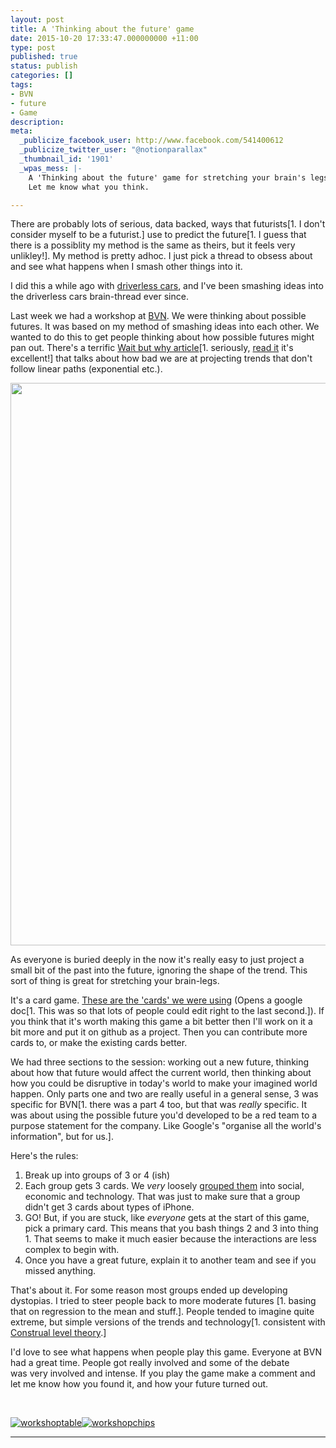```yaml
---
layout: post
title: A 'Thinking about the future' game
date: 2015-10-20 17:33:47.000000000 +11:00
type: post
published: true
status: publish
categories: []
tags:
- BVN
- future
- Game
description:
meta:
  _publicize_facebook_user: http://www.facebook.com/541400612
  _publicize_twitter_user: "@notionparallax"
  _thumbnail_id: '1901'
  _wpas_mess: |-
    A 'Thinking about the future' game for stretching your brain's legs.
    Let me know what you think.

---
```

<p>There are probably lots of serious, data backed, ways that futurists[1. I don't consider myself to be a futurist.] use to predict the future[1. I guess that there is a possiblity my method is the same as theirs, but it feels very unlikley!]. My method is pretty adhoc. I just pick a thread to obsess about and see what happens when I smash other things into it.</p>
<p>I did this a while ago with <a href="http://notionparallax.co.uk/?p=1419">driverless cars</a>, and I've been smashing ideas into the driverless cars brain-thread ever since.</p>
<p>Last week we had a workshop at <a href="http://www.bvn.com.au">BVN</a>. We were thinking about possible futures. It was based on my method of smashing ideas into each other. We wanted to do this to get people thinking about how possible futures might pan out. There's a terrific <a href="http://waitbutwhy.com/2015/01/artificial-intelligence-revolution-1.html">Wait but why article</a>[1. seriously, <a href="http://waitbutwhy.com/2015/01/artificial-intelligence-revolution-1.html">read it</a> it's excellent!] that talks about how bad we are at projecting trends that don't follow linear paths (exponential etc.).</p>
<p><img class="aligncenter" src="{{ site.baseurl }}/assets/Edge1.png" alt="" width="1265" height="900" /></p>
<p>As everyone is buried deeply in the now it's really easy to just project a small bit of the past into the future, ignoring the shape of the trend. This sort of thing is great for stretching your brain-legs.</p>
<p>It's a card game. <a href="https://docs.google.com/document/d/1muWA3gFVp3gyvUYHLsppSZl0DiJIvPdj4He1NB3ydcM/edit?usp=sharing">These are the 'cards' we were using</a> (Opens a google doc[1. This was so that lots of people could edit right to the last second.]). If you think that it's worth making this game a bit better then I'll work on it a bit more and put it on github as a project. Then you can contribute more cards to, or make the existing cards better.</p>
<p><!--more--></p>
<p>We had three sections to the session: working out a new future, thinking about how that future would affect the current world, then thinking about how you could be disruptive in today's world to make your imagined world happen. Only parts one and two are really useful in a general sense, 3 was specific for BVN[1. there was a part 4 too, but that was <em>really</em> specific. It was about using the possible future you'd developed to be a red team to a purpose statement for the company. Like Google's "organise all the world's information", but for us.].</p>
<p>Here's the rules:</p>
<ol>
<li>Break up into groups of 3 or 4 (ish)</li>
<li>Each group gets 3 cards. We <em>very</em> loosely <a title="the groupings" href="https://docs.google.com/spreadsheets/d/1-zBQ9adH4jNKeUtufY6mtwcCztbJ90PEdVsjcpMvz2Q/edit#gid=0">grouped them</a> into social, economic and technology. That was just to make sure that a group didn't get 3 cards about types of iPhone.</li>
<li>GO! But, if you are stuck, like <em>everyone</em> gets at the start of this game, pick a primary card. This means that you bash things 2 and 3 into thing 1. That seems to make it much easier because the interactions are less complex to begin with.</li>
<li>Once you have a great future, explain it to another team and see if you missed anything.</li>
</ol>
<p>That's about it. For some reason most groups ended up developing dystopias. I tried to steer people back to more moderate futures [1. basing that on regression to the mean and stuff.]. People tended to imagine quite extreme, but simple versions of the trends and technology[1. consistent with <a href="https://en.wikipedia.org/wiki/Construal_level_theory">Construal level theory</a>.]</p>
<p>I'd love to see what happens when people play this game. Everyone at BVN had a great time. People got really involved and some of the debate was very involved and intense. If you play the game make a comment and let me know how you found it, and how your future turned out.</p>
<p>&nbsp;</p>
<p><a href="/wordpress/wp-content/uploads/2015/09/workshoptable.jpg" rel="attachment wp-att-1899"><img class="snap" src="{{ site.baseurl }}/assets/workshoptable.jpg" alt="workshoptable" /></a><a href="/wordpress/wp-content/uploads/2015/09/workshopchips.jpg" rel="attachment wp-att-1900"><img class="snap" src="{{ site.baseurl }}/assets/workshopchips.jpg" alt="workshopchips" /></a></p>
<hr />


[^1]: I don't consider myself to be a futurist.

[^2]: I guess that there is a possiblity my method is the same as theirs, but it feels very unlikley!

[^3]: seriously, <a href="http://waitbutwhy.com/2015/01/artificial-intelligence-revolution-1.html">read it</a> it's excellent!

[^4]: This was so that lots of people could edit right to the last second.

[^5]: there was a part 4 too, but that was <em>really</em> specific. It was about using the possible future you'd developed to be a red team to a purpose statement for the company. Like Google's "organise all the world's information", but for us.

[^6]: basing that on regression to the mean and stuff.

[^7]: consistent with <a href="https://en.wikipedia.org/wiki/Construal_level_theory">Construal level theory</a>.

